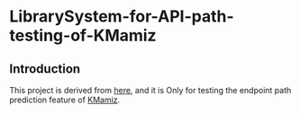 # LibrarySystem-for-API-path-testing-of-KMamiz

## Introduction
This project is derived from [here](https://github.com/wys899195/LibrarySystem-for-k8s-testing), and it is Only for testing the endpoint path prediction feature of [KMamiz](https://github.com/stanley2058/KMamiz).
